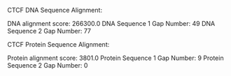 CTCF DNA Sequence Alignment:

DNA alignment score: 266300.0
DNA Sequence 1 Gap Number: 49
DNA Sequence 2 Gap Number: 77


CTCF Protein Sequence Alignment:

Protein alignment score: 3801.0
Protein Sequence 1 Gap Number: 9
Protein Sequence 2 Gap Number: 0